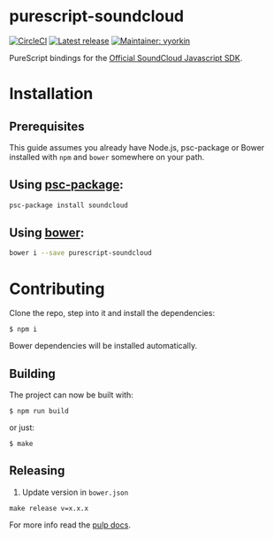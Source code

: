 # purescript-soundcloud

[![CircleCI](https://circleci.com/gh/vyorkin/purescript-soundcloud/tree/master.svg?style=shield)](https://circleci.com/gh/vyorkin/purescript-soundcloud/tree/master)
[![Latest release](http://img.shields.io/github/release/vyorkin/purescript-soundcloud.svg)](https://github.com/vyorkin/purescript-soundcloud/releases)
[![Maintainer: vyorkin](https://img.shields.io/badge/maintainer-vyorkin-lightgrey.svg)](http://github.com/vyorkin)

PureScript bindings for the [Official SoundCloud Javascript SDK](https://github.com/soundcloud/soundcloud-javascript).

# Installation

## Prerequisites

This guide assumes you already have Node.js, psc-package or Bower installed
with `npm` and `bower` somewhere on your path.

## Using [psc-package](https://github.com/purescript/psc-package):

```sh
psc-package install soundcloud
```

## Using [bower](https://bower.io/):

```sh
bower i --save purescript-soundcloud
```

# Contributing

Clone the repo, step into it and install the dependencies:

```
$ npm i
```

Bower dependencies will be installed automatically.

## Building

The project can now be built with:

```
$ npm run build
```

or just:

```
$ make
```

## Releasing

1. Update version in `bower.json`

```
make release v=x.x.x
```

For more info read the [pulp docs](https://github.com/purescript-contrib/pulp#releasing-packages).
